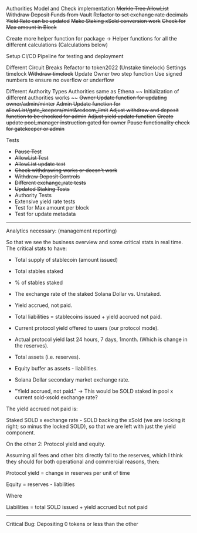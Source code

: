 Authorities Model and Check implementation
~~Merkle Tree AllowList~~
~~Withdraw Deposit Funds from Vault~~
~~Refactor to set exchange rate decimals~~
~~Yield Rate can be updated~~
~~Make Staking xSold conversion work~~
~~Check for Max amount in Block~~

Create more helper function for package
-> Helper functions for all the different calculations (Calculations below)


Setup CI/CD Pipeline for testing and deployment

Different Circuit Breaks
Refactor to token2022
(Unstake timelock)
Settings timelock
~~Withdraw timelock~~
Update Owner two step function
Use signed numbers to ensure no overflow or underflow

Different Authority Types
Authorities same as Ethena
~~ Initialization of different authorities works ~~
~~Owner Update function for updating owner/admin/minter~~
~~Admin Update function for allowList/gate_keepers/mint&redeem_limit~~
~~Adjust withdraw and deposit function to be checked for admin~~
~~Adjust yield update function~~
~~Create update pool_manager instruction gated for owner~~
~~Pause functionality check for gatekeeper or admin~~

Tests
- ~~Pause Test~~
- ~~AllowList Test~~
- ~~AllowList update test~~
- ~~Check withdrawing works or doesn't work~~
- ~~Withdraw Deposit Controls~~
- ~~Different exchange_rate tests~~
- ~~Updated Staking Tests~~
- Authority Tests
- Extensive yield rate tests
- Test for Max amount per block
- Test for update metadata

---

Analytics necessary: (management reporting)

So that we see the business overview and some critical stats in real time.
The critical stats to have:
- Total supply of stablecoin (amount issued)
- Total stables staked
- % of stables staked
- The exchange rate of the staked Solana Dollar vs. Unstaked.
- Yield accrued, not paid.
- Total liabilities = stablecoins issued + yield accrued not paid.
- Current protocol yield offered to users (our protocol mode).
- Actual protocol yield last 24 hours, 7 days, 1month. (Which is change in the reserves).
- Total assets (i.e. reserves).
- Equity buffer as assets - liabilities.
- Solana Dollar secondary market exchange rate. 


- "Yield accrued, not paid."
-> This would be SOLD staked in pool x current sold-xsold exchange rate?


The yield accrued not paid is:

Staked SOLD x exchange rate - SOLD backing the xSold (we are locking it right; so minus the locked SOLD), so that we are left with just the yield component.


On the other 2:
Protocol yield and equity. 

Assuming all fees and other bits directly fall to the reserves, which I think they should for both operational and commercial reasons, then:

Protocol yield = change in reserves per unit of time

Equity = reserves - liabilities

Where 

Liabilities = total SOLD issued + yield accrued but not paid

---

Critical Bug:
Depositing 0 tokens or less than the other 